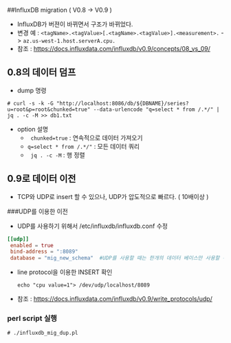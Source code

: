 
##InfluxDB migration ( V0.8 -> V0.9 )


-  InfluxDB가 버젼이 바뀌면서 구조가 바뀌었다. 
- 변경 예 : `<tagName>.<tagValue>[.<tagName>.<tagValue>].<measurement>.`  -> `az.us-west-1.host.serverA.cpu.`
- 참조 : https://docs.influxdata.com/influxdb/v0.9/concepts/08_vs_09/



## 0.8의 데이터 덤프
- dump 명령

```
# curl -s -k -G "http://localhost:8086/db/${DBNAME}/series?u=root&p=root&chunked=true" --data-urlencode "q=select * from /.*/" | jq . -c -M >> db1.txt
```
- option 설명
	 -  ` chunked=true` : 연속적으로 데이터 가져오기
  	 - `q=select * from /.*/"` : 모든 데이터 쿼리
	 - `  jq . -c -M ` : 행 정렬


## 0.9로 데이터 이전
 - TCP와 UDP로 insert 할 수 있으나, UDP가 압도적으로 빠르다. ( 10배이상 )


###UDP를 이용한 이전
- UDP를 사용하기 위해서 /etc/influxdb/influxdb.conf 수정

 ```conf
 [[udp]]
  enabled = true
  bind-address = ":8089"
  database = "mig_new_schema"  #UDP를 사용할 때는 한개의 데이터 베이스만 사용할 수 있다.
  ```

- line protocol을 이용한 INSERT 확인

  ```
  echo "cpu value=1"> /dev/udp/localhost/8089
  ```
  
- 참조 : https://docs.influxdata.com/influxdb/v0.9/write_protocols/udp/
  
  
### perl script 실행
```
# ./influxdb_mig_dup.pl
```

